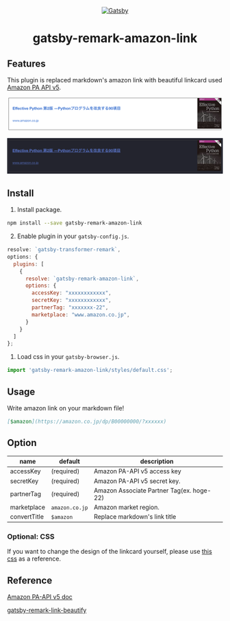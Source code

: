 <p align="center">
  <a href="https://www.gatsbyjs.com">
    <img alt="Gatsby" src="https://www.gatsbyjs.com/Gatsby-Monogram.svg" width="60" />
  </a>
</p>
<h1 align="center">
  gatsby-remark-amazon-link
</h1>

## Features

This plugin is replaced markdown's amazon link with
beautiful linkcard used [Amazon PA API v5](https://webservices.amazon.com/paapi5/documentation/).

![linkcard-example](assets/preview.png)

![linkcard-example-dark](assets/preview_dark.png)

## Install

1. Install package.

```bash
npm install --save gatsby-remark-amazon-link
```

2. Enable plugin in your `gatsby-config.js`.

```js
resolve: `gatsby-transformer-remark`,
options: {
  plugins: [
    {
      resolve: `gatsby-remark-amazon-link`,
      options: {
        accessKey: "xxxxxxxxxxxx",
        secretKey: "xxxxxxxxxxxx",
        partnerTag: "xxxxxxx-22",
        marketplace: "www.amazon.co.jp",
      }
    }
  ]
};
```

1. Load css in your `gatsby-browser.js`.

```js
import 'gatsby-remark-amazon-link/styles/default.css';
```

## Usage

Write amazon link on your markdown file!

```markdown
[$amazon](https://amazon.co.jp/dp/B00000000/?xxxxxx)
```

## Option

| name         | default        | description                               |
| ------------ | -------------- | ----------------------------------------- |
| accessKey    | (required)     | Amazon PA-API v5 access key               |
| secretKey    | (required)     | Amazon PA-API v5 secret key.              |
| partnerTag   | (required)     | Amazon Associate Partner Tag(ex. hoge-22) |
| marketplace  | `amazon.co.jp` | Amazon market region.                     |
| convertTitle | `$amazon`      | Replace markdown's link title             |

### Optional: CSS

If you want to change the design of the linkcard yourself,
please use [this css](./styles/default.css) as a reference.

## Reference

[Amazon PA-API v5 doc](https://webservices.amazon.com/paapi5/documentation/)

[gatsby-remark-link-beautify](https://github.com/Talaxy009/gatsby-remark-link-beautify.git)
